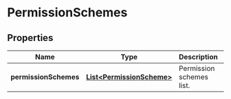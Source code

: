 # PermissionSchemes

## Properties
Name | Type | Description | Notes
------------ | ------------- | ------------- | -------------
**permissionSchemes** | [**List&lt;PermissionScheme&gt;**](PermissionScheme.md) | Permission schemes list. |  [optional]
